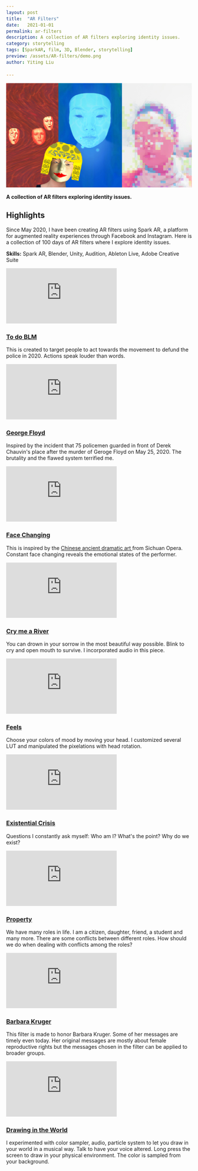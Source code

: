 ```yaml
---
layout: post
title:  "AR Filters"
date:   2021-01-01 
permalink: ar-filters
description: A collection of AR filters exploring identity issues.
category: storytelling
tags: [SparkAR, film, 3D, Blender, storytelling]
preview: /assets/AR-filters/demo.png
author: Yiting Liu 

---
```

<!-- //2020-07-05 -->
![assets/AR-filters/demo.png](assets/AR-filters/demo.png)

**A collection of AR filters exploring identity issues.**

## Highlights

Since May 2020, I have been creating AR filters using Spark AR, a platform for augmented reality experiences through Facebook and Instagram. Here is a collection of 100 days of AR filters where I explore identity issues. 

**Skills:** Spark AR, Blender, Unity, Audition, Ableton Live, Adobe Creative Suite

<div class="grid-parent">

<div>
<div class="iframe-container-vertical">
<iframe  class="responsive-iframe" src="https://www.youtube.com/embed/DOcL6WPwM3M" frameborder="0" allow="accelerometer; autoplay; clipboard-write; encrypted-media; gyroscope; picture-in-picture" allowfullscreen></iframe>
</div>

<h3>
<a href="https://www.instagram.com/ar/624572091465386/"> 
To do BLM 
</a></h3>
<p class="fine-print"> 
This is created to target people to act towards the movement to defund the police in 2020. Actions speak louder than words.
</p>
</div>

<div>
<div class="iframe-container-vertical">
<iframe  class="responsive-iframe" src="https://www.youtube.com/embed/icw54khD9sw" frameborder="0" allow="accelerometer; autoplay; clipboard-write; encrypted-media; gyroscope; picture-in-picture" allowfullscreen></iframe>
</div>


<h3>
<a href="https://instagram.com/ar/384247682536212/"> 
George Floyd 
</a></h3>
<p class="fine-print"> 
Inspired by the incident that 75 policemen guarded in front of Derek Chauvin's place after the murder of Geroge Floyd on May 25, 2020. The brutality and the flawed system terrified me.
</p>
</div>


<div>
<div class="iframe-container-vertical">
<iframe  class="responsive-iframe" src="https://www.youtube.com/embed/9nzHOaSxth4" frameborder="0" allow="accelerometer; autoplay; clipboard-write; encrypted-media; gyroscope; picture-in-picture" allowfullscreen></iframe>
</div>

<h3>
<a href="https://instagram.com/ar/855888854895272/"> 
Face Changing
</a></h3>
<p class="fine-print">This is inspired by the <a href="https://www.youtube.com/watch?v=9m45LXxX-IY"> Chinese ancient dramatic art </a>from Sichuan Opera. Constant face changing reveals the emotional states of the performer. </p>
</div>


<div>
<div class="iframe-container-vertical">
<iframe  class="responsive-iframe" src="https://www.youtube.com/embed/jcbApqlP8xQ" frameborder="0" allow="accelerometer; autoplay; clipboard-write; encrypted-media; gyroscope; picture-in-picture" allowfullscreen></iframe>
</div>


<h3>
<a href="https://instagram.com/ar/948732372236648/"> 
Cry me a River
</a></h3>
<p class="fine-print">You can drown in your sorrow in the most beautiful way possible. Blink to cry and open mouth to survive. I incorporated audio in this piece. </p>
</div>

<div>
<div class="iframe-container-vertical">
<iframe  class="responsive-iframe" src="https://www.youtube.com/embed/CnYZOe4dqMw" frameborder="0" allow="accelerometer; autoplay; clipboard-write; encrypted-media; gyroscope; picture-in-picture" allowfullscreen></iframe>
</div>

<h3>
<a href="https://instagram.com/ar/236310671119444/"> 
Feels
</a></h3>
<p class="fine-print"> 
Choose your colors of mood by moving your head. I customized several LUT and manipulated the pixelations with head rotation.

</p>
</div>


<div>
<div class="iframe-container-vertical">
<iframe  class="responsive-iframe" src="https://www.youtube.com/embed/2gSJVx-LkMU" frameborder="0" allow="accelerometer; autoplay; clipboard-write; encrypted-media; gyroscope; picture-in-picture" allowfullscreen></iframe>
</div>

<h3>
<a href="https://instagram.com/ar/2736256606480132/"> 
Existential Crisis
</a></h3>
<p class="fine-print"> 
Questions I constantly ask myself: Who am I? What's the point? Why do we exist?
</p>
</div>

<div>
<div class="iframe-container-vertical">
<iframe  class="responsive-iframe" src="https://www.youtube.com/embed/anstzm97H2w" frameborder="0" allow="accelerometer; autoplay; clipboard-write; encrypted-media; gyroscope; picture-in-picture" allowfullscreen></iframe>
</div>

<h3>
<a href="https://instagram.com/ar/268298264313019/"> 
Property
</a></h3>
<p class="fine-print"> 
We have many roles in life. I am a citizen, daughter, friend, a student and many more. There are some conflicts between different roles. How should we do when dealing with conflicts among the roles?


</p>
</div>


<div>
<div class="iframe-container-vertical">
<iframe  class="responsive-iframe" src="https://www.youtube.com/embed/cSQ1LnA04GA" frameborder="0" allow="accelerometer; autoplay; clipboard-write; encrypted-media; gyroscope; picture-in-picture" allowfullscreen></iframe>
</div>

<h3>
<a href="https://instagram.com/ar/896483817492469/"> 
Barbara Kruger
</a></h3>
<p class="fine-print"> 
This filter is made to honor Barbara Kruger. Some of her messages are timely even today. Her original messages are mostly about female reproductive rights but the messages chosen in the filter can be applied to broader groups.


</p>
</div>


<div>
<div class="iframe-container-vertical">
<iframe  class="responsive-iframe" src="https://www.youtube.com/embed/ihbGRpPZMjU" frameborder="0" allow="accelerometer; autoplay; clipboard-write; encrypted-media; gyroscope; picture-in-picture" allowfullscreen></iframe>
</div>


<h3>
<a href="https://instagram.com/ar/571194523779960/"> 
Drawing in the World
</a></h3>
<p class="fine-print"> 
I experimented with color sampler, audio, particle system to let you draw in your world in a musical way. Talk to have your voice altered. Long press the screen to draw in your physical environment. The color is sampled from your background.
</p>
</div>

</div>
